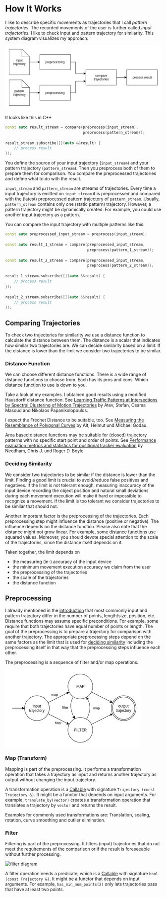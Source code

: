 # How It Works

I like to describe specific movements as trajectories that I call _pattern trajectories_.
The recorded movements of the user is further called _input trajectories_.
I like to check input and pattern trajectory for similarity.
This system diagram visualizes my approach:

![system diagram](img/system-diagram.png)

It looks like this in C++

```c++
const auto result_stream = compare(preprocess(input_stream),
                                   preprocess(pattern_stream));

result_stream.subscribe([](auto &&result) {
    // process result
});
```

You define the source of your input trajectory (`input_stream`) and your pattern trajectory (`pattern_stream`).
Then you preprocess both of them to prepare them for comparison.
You compare the preprocessed trajectories and define what to do with the result.

`input_stream` and `pattern_stream` are streams of trajectories.
Every time a input trajectory is emitted on `input_stream` it is preprocessed and
compared with the (latest) preprocessed pattern trajectory of `pattern_stream`.
Usually, `pattern_stream` contains only one (static pattern) trajectory.
However, a pattern trajectory might be dynamically created.
For example, you could use another input trajectory as a pattern.

You can compare the input trajectory with multiple patterns like this:

```c++
const auto preprocessed_input_stream = preprocess(input_stream);

const auto result_1_stream = compare(preprocessed_input_stream,
                                     preprocess(pattern_1_stream));

const auto result_2_stream = compare(preprocessed_input_stream,
                                     preprocess(pattern_2_stream));

result_1_stream.subscribe([](auto &&result) {
    // process result
});

result_2_stream.subscribe([](auto &&result) {
    // process result
});
```


## Comparing Trajectories

To check two trajectories for similarity we use a distance function to calculate the distance between them.
The distance is a scalar that indicates how similar two trajectories are.
We can decide similarity based on a limit. 
If the distance is lower than the limit we consider two trajectories to be similar.


### Distance Function

We can choose different distance functions.
There is a wide range of distance functions to choose from.
Each has its pros and cons.
Which distance function to use is down to you.

Take a look at my examples.
I obtained good results using a modified Hausdorff distance function. See [Learning Traffic Patterns at Intersections by Spectral Clustering of Motion Trajectories](https://pdfs.semanticscholar.org/e422/b3bcf04a0f9ace1a4ea2b8be583831eec547.pdf)
by Atev, Stefan, Osama Masoud and Nikolaos Papanikolopoulos.

I expect the Fréchet Distance to be suitable, too.
See [Measuring the Resemblance of Polygonal Curves](http://dl.acm.org/citation.cfm?id=142699)
by Alt, Helmut und Michael Godau.

Area based distance functions may be suitable for (closed) trajectory patterns with
no specific start point and order of points.
See [Performance evaluation metrics and statistics for positional tracker evaluation](http://ai2-s2-pdfs.s3.amazonaws.com/e686/72c74d44fab77c60c35f015b9e22acc86f91.pdf)
by Needham, Chris J. und Roger D. Boyle.


### Deciding Similarity

We consider two trajectories to be similar if the distance is lower than the limit.
Finding a good limit is crucial to avoid/reduce false positives and negatives.
If the limit is not tolerant enough, measuring inaccuracy of the input device recording the object position and
natural small deviations during each movement execution will make it hard or impossible to recognize a movement.
If the limit is too tolerant we consider trajectories to be similar that should not.

Another important factor is the preprocessing of the trajectories.
Each preprocessing step might influence the distance (positive or negative).
The influence depends on the distance function.
Please also note that the distance might not grow linear.
For example, some distance functions use squared values.
Moreover, you should devote special attention to the scale of the trajectories,
since the distance itself depends on it.

Taken together, the limit depends on

- the measuring (in-) accuracy of the input device
- the minimum movement execution accuracy we claim from the user 
- the preprocessing of the trajectories
- the scale of the trajectories
- the distance function


## Preprocessing

I already mentioned in the [introduction](../README.md) that most commonly input and pattern trajectory
differ in the number of points, length/size, position, etc.
Distance functions may assume specific preconditions.
For example, some require that both trajectories have equal number of points or length.
The goal of the preprocessing is to prepare a trajectory for comparison with another trajectory.
The appropriate preprocessing steps depend on the same factors as
the limit that is used for [deciding similarity](#deciding-similarity)
including the preprocessing itself in that way that the preprocessing steps influence each other.

The preprocessing is a sequence of filter and/or map operations.

![preprocessing diagram](img/preprocessing.png) 


### Map (Transform)

Mapping is part of the preprocessing.
It performs a transformation operation that takes a trajectory as input and returns another trajectory as output
without changing the input trajectory.

A transformation operation is a [Callable][Callable] with signature `Trajectory (const Trajectory &)`.
It might be a functor that depends on input arguments.
For example, `translate_by(vector)` creates a transformation operation that translates a trajectory by `vector` and
returns the result.

Examples for commonly used transformations are:
Translation, scaling, rotation, curve smoothing and outlier elimination.

[Callable]: http://en.cppreference.com/w/cpp/concept/Callable


### Filter

Filtering is part of the preprocessing.
It filters (input) trajectories that do not meet the requirements of the comparison or
if the result is foreseeable without further processing.

![filter diagram](http://reactivex.io/documentation/operators/images/filter.png)

A filter operation needs a predicate, which is a [Callable] with signature `bool (const Trajectory &)`.
It might be a functor that depends on input arguments.
For example, `has_min_num_points(2)` only lets trajectories pass that have at least two points.
